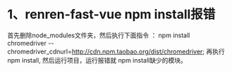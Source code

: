 # 1、renren-fast-vue npm install报错

首先删除node_modules文件夹，然后执行下面指令  ：   npm install chromedriver --chromedriver_cdnurl=http://cdn.npm.taobao.org/dist/chromedriver; 再执行 npm install,       然后运行项目，运行报错就 npm install缺少的模块。              



